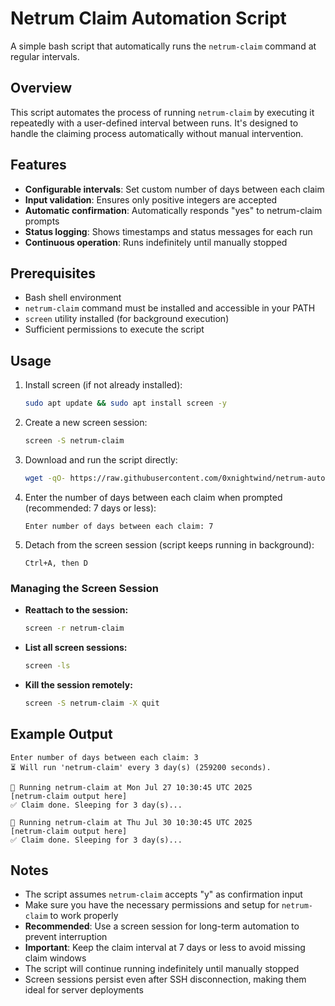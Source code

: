 # Netrum Claim Automation Script

A simple bash script that automatically runs the `netrum-claim` command at regular intervals.

## Overview

This script automates the process of running `netrum-claim` by executing it repeatedly with a user-defined interval between runs. It's designed to handle the claiming process automatically without manual intervention.

## Features

- **Configurable intervals**: Set custom number of days between each claim
- **Input validation**: Ensures only positive integers are accepted
- **Automatic confirmation**: Automatically responds "yes" to netrum-claim prompts
- **Status logging**: Shows timestamps and status messages for each run
- **Continuous operation**: Runs indefinitely until manually stopped

## Prerequisites

- Bash shell environment
- `netrum-claim` command must be installed and accessible in your PATH
- `screen` utility installed (for background execution)
- Sufficient permissions to execute the script

## Usage

1. Install screen (if not already installed):
   ```bash
   sudo apt update && sudo apt install screen -y
   ```

2. Create a new screen session:
   ```bash
   screen -S netrum-claim
   ```

3. Download and run the script directly:
   ```bash
   wget -qO- https://raw.githubusercontent.com/0xnightwind/netrum-auto-claim/refs/heads/main/netrum_auto_claim.sh | bash
   ```

4. Enter the number of days between each claim when prompted (recommended: 7 days or less):
   ```
   Enter number of days between each claim: 7
   ```

5. Detach from the screen session (script keeps running in background):
   ```
   Ctrl+A, then D
   ```

### Managing the Screen Session

- **Reattach to the session:**
  ```bash
  screen -r netrum-claim
  ```

- **List all screen sessions:**
  ```bash
  screen -ls
  ```

- **Kill the session remotely:**
  ```bash
  screen -S netrum-claim -X quit
  ```

## Example Output

```
Enter number of days between each claim: 3
⏳ Will run 'netrum-claim' every 3 day(s) (259200 seconds).

📅 Running netrum-claim at Mon Jul 27 10:30:45 UTC 2025
[netrum-claim output here]
✅ Claim done. Sleeping for 3 day(s)...

📅 Running netrum-claim at Thu Jul 30 10:30:45 UTC 2025
[netrum-claim output here]
✅ Claim done. Sleeping for 3 day(s)...
```

## Notes

- The script assumes `netrum-claim` accepts "y" as confirmation input
- Make sure you have the necessary permissions and setup for `netrum-claim` to work properly
- **Recommended**: Use a screen session for long-term automation to prevent interruption
- **Important**: Keep the claim interval at 7 days or less to avoid missing claim windows
- The script will continue running indefinitely until manually stopped
- Screen sessions persist even after SSH disconnection, making them ideal for server deployments

